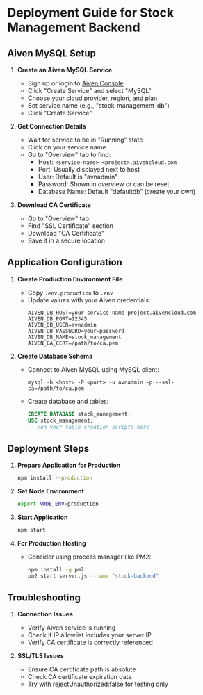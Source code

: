 # Deployment Guide for Stock Management Backend

## Aiven MySQL Setup

1. **Create an Aiven MySQL Service**
   - Sign up or login to [Aiven Console](https://console.aiven.io/)
   - Click "Create Service" and select "MySQL"
   - Choose your cloud provider, region, and plan
   - Set service name (e.g., "stock-management-db")
   - Click "Create Service"

2. **Get Connection Details**
   - Wait for service to be in "Running" state
   - Click on your service name
   - Go to "Overview" tab to find:
     - Host: `<service-name>-<project>.aivencloud.com`
     - Port: Usually displayed next to host
     - User: Default is "avnadmin"
     - Password: Shown in overview or can be reset
     - Database Name: Default "defaultdb" (create your own)

3. **Download CA Certificate**
   - Go to "Overview" tab
   - Find "SSL Certificate" section
   - Download "CA Certificate"
   - Save it in a secure location

## Application Configuration

1. **Create Production Environment File**
   - Copy `.env.production` to `.env`
   - Update values with your Aiven credentials:
     ```
     AIVEN_DB_HOST=your-service-name-project.aivencloud.com
     AIVEN_DB_PORT=12345
     AIVEN_DB_USER=avnadmin
     AIVEN_DB_PASSWORD=your-password
     AIVEN_DB_NAME=stock_management
     AIVEN_CA_CERT=/path/to/ca.pem
     ```

2. **Create Database Schema**
   - Connect to Aiven MySQL using MySQL client:
     ```
     mysql -h <host> -P <port> -u avnadmin -p --ssl-ca=/path/to/ca.pem
     ```
   - Create database and tables:
     ```sql
     CREATE DATABASE stock_management;
     USE stock_management;
     -- Run your table creation scripts here
     ```

## Deployment Steps

1. **Prepare Application for Production**
   ```bash
   npm install --production
   ```

2. **Set Node Environment**
   ```bash
   export NODE_ENV=production
   ```

3. **Start Application**
   ```bash
   npm start
   ```

4. **For Production Hosting**
   - Consider using process manager like PM2:
     ```bash
     npm install -g pm2
     pm2 start server.js --name "stock-backend"
     ```

## Troubleshooting

1. **Connection Issues**
   - Verify Aiven service is running
   - Check if IP allowlist includes your server IP
   - Verify CA certificate is correctly referenced

2. **SSL/TLS Issues**
   - Ensure CA certificate path is absolute
   - Check CA certificate expiration date
   - Try with rejectUnauthorized:false for testing only
